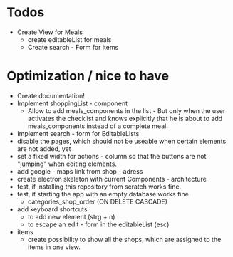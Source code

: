 # Todos
- Create View for Meals
    - create editableList for meals
    - Create search - Form for items
# Optimization / nice to have
- Create documentation!
- Implement shoppingList - component
    - Allow to add meals_components in the list - But only when the user activates the checklist and knows explicitly that he is about to add meals_components instead of a complete meal.
- Implement search - form for EditableLists
- disable the pages, which should not be useable when certain elements are not added, yet
- set a fixed width for actions - column so that the buttons are not "jumping" when editing elements.
- add google - maps link from shop - adress
- create electron skeleton with current Components - architecture
- test, if installing this repository from scratch works fine.
- test, if starting the app with an empty database works fine
    - categories_shop_order (ON DELETE CASCADE)
- add keyboard shortcuts 
    - to add new element (strg + n)
    - to escape an edit - form in the editableList (esc)
- items
    - create possibility to show all the shops, which are assigned to the items in one view.